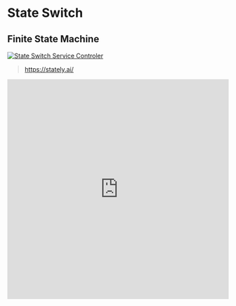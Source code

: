 # State Switch

## Finite State Machine

[![State Switch Service Controler](https://stately.ai/registry/machines/37e4ce99-945d-49a8-8da2-1f324d04b574.png)](https://stately.ai/viz/37e4ce99-945d-49a8-8da2-1f324d04b574)

> <https://stately.ai/>

<iframe src="https://stately.ai/viz/embed/37e4ce99-945d-49a8-8da2-1f324d04b574?mode=viz&panel=code&readOnly=1&showOriginalLink=1&controls=0&pan=0&zoom=0" width="100%" height="500" frameborder="0"></iframe>
